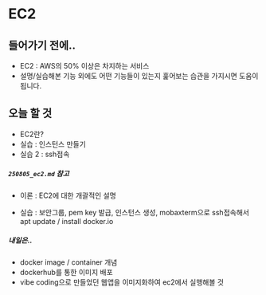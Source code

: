 # EC2



## 들어가기 전에..

- EC2 : AWS의 50% 이상은 차지하는 서비스
- 설명/실습해본 기능 외에도 어떤 기능들이 있는지 훑어보는 습관을 가지시면 도움이 됩니다.



## 오늘 할 것

- EC2란?
- 실습 : 인스턴스 만들기
- 실습 2 : ssh접속



##### `250805_ec2.md` 참고

- 이론 : EC2에 대한 개괄적인 설명

- 실습 : 보안그룹, pem key 발급, 인스턴스 생성, mobaxterm으로 ssh접속해서 apt update / install docker.io



##### 내일은..

- docker image / container 개념
- dockerhub를 통한 이미지 배포
- vibe coding으로 만들었던 웹앱을 이미지화하여 ec2에서 실행해볼 것
